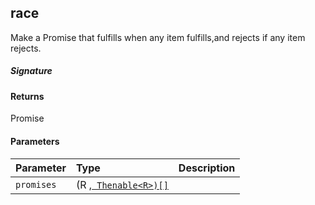 ## race<R>

Make a Promise that fulfills when any item fulfills,and rejects if any item rejects.

##### Signature

#### Returns
Promise<R>

#### Parameters


| Parameter	   | Type    | Description |
|:-------------|:---------------|:------------|
| `promises`    | (R ,[` Thenable<R>)[]`](Thenable.md) |  |

